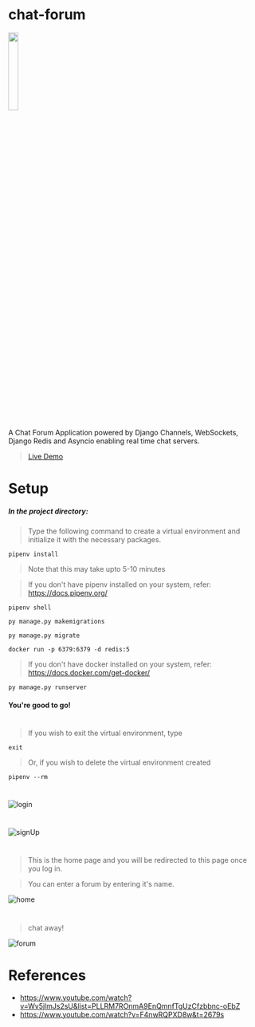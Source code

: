 # chat-forum

<img src="https://user-images.githubusercontent.com/84562594/167248134-dcef39b7-ba77-4856-a7bc-01b2ae65f8fa.png" width=20% height=20%>

 A Chat Forum Application powered by Django Channels, WebSockets, Django Redis and Asyncio enabling real time chat servers.
 
 > [Live Demo](https://chat-forum-io.herokuapp.com/)
 
# Setup
##### In the project directory:
> Type the following command to create a virtual environment and initialize it with the necessary packages.

`pipenv install`

> Note that this may take upto 5-10 minutes

> If you don't have pipenv installed on your system, refer: https://docs.pipenv.org/

`pipenv shell`

`py manage.py makemigrations`

`py manage.py migrate`

`docker run -p 6379:6379 -d redis:5`

> If you don't have docker installed on your system, refer: https://docs.docker.com/get-docker/

`py manage.py runserver`

#### You're good to go!

#

> If you wish to exit the virtual environment, type

`exit`

> Or, if you wish to delete the virtual environment created

`pipenv --rm`

 #
 
 ![login](https://user-images.githubusercontent.com/84562594/167248727-7fc3ec6c-c42c-47c3-b9e1-0aa8823c2e33.png)
 
 #
 
 ![signUp](https://user-images.githubusercontent.com/84562594/167248748-eeda8872-c9bf-44be-ad5d-e480850aa1d3.png)

#

> This is the home page and you will be redirected to this page once you log in.

> You can enter a forum by entering it's name.

![home](https://user-images.githubusercontent.com/84562594/167248762-038f4281-39c4-4b71-9df0-aef8411abc9c.png)

#

> chat away!

 ![forum](https://user-images.githubusercontent.com/84562594/167248769-80e05ad0-0f99-41b2-bac7-ee1148415521.png)

# References

* https://www.youtube.com/watch?v=Wv5jlmJs2sU&list=PLLRM7ROnmA9EnQmnfTgUzCfzbbnc-oEbZ
* https://www.youtube.com/watch?v=F4nwRQPXD8w&t=2679s
